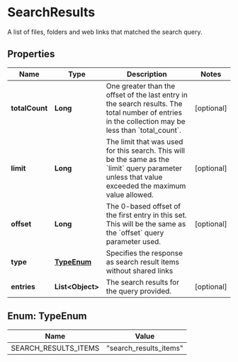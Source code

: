 

# SearchResults

A list of files, folders and web links that matched the search query.

## Properties

| Name | Type | Description | Notes |
|------------ | ------------- | ------------- | -------------|
|**totalCount** | **Long** | One greater than the offset of the last entry in the search results. The total number of entries in the collection may be less than &#x60;total_count&#x60;. |  [optional] |
|**limit** | **Long** | The limit that was used for this search. This will be the same as the &#x60;limit&#x60; query parameter unless that value exceeded the maximum value allowed. |  [optional] |
|**offset** | **Long** | The 0-based offset of the first entry in this set. This will be the same as the &#x60;offset&#x60; query parameter used. |  [optional] |
|**type** | [**TypeEnum**](#TypeEnum) | Specifies the response as search result items without shared links |  |
|**entries** | **List&lt;Object&gt;** | The search results for the query provided. |  [optional] |



## Enum: TypeEnum

| Name | Value |
|---- | -----|
| SEARCH_RESULTS_ITEMS | &quot;search_results_items&quot; |



